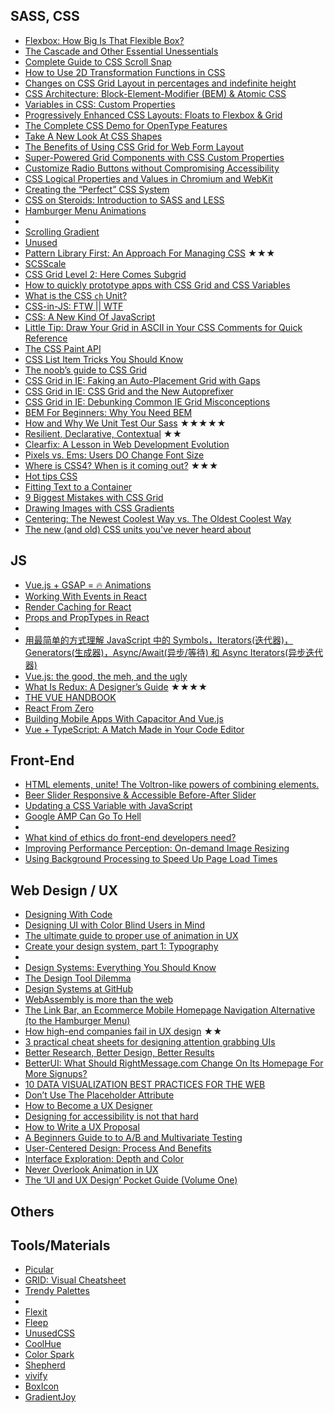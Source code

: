 ## SASS, CSS
 - [Flexbox: How Big Is That Flexible Box?](https://www.smashingmagazine.com/2018/09/flexbox-sizing-flexible-box/)
 - [The Cascade and Other Essential Unessentials](https://timkadlec.com/remembers/2018-09-10-the-cascade-and-other-essential-unessentials/)
 - [Complete Guide to CSS Scroll Snap](https://newinweb.com/2018/09/06/css-scroll-snap/)
 - [How to Use 2D Transformation Functions in CSS](https://www.sitepoint.com/how-to-use-2d-transformation-functions-in-css/)
 - [Changes on CSS Grid Layout in percentages and indefinite height](https://blogs.igalia.com/mrego/2018/08/10/changes-on-css-grid-layout-in-percentages-and-indefinite-height/)
 - [CSS Architecture: Block-Element-Modifier (BEM) & Atomic CSS](https://www.sitepoint.com/css-architecture-block-element-modifier-bem-atomic-css/)
 - [Variables in CSS: Custom Properties](https://www.sitepoint.com/variables-in-css-custom-properties/)
 - [Progressively Enhanced CSS Layouts: Floats to Flexbox & Grid](https://www.sitepoint.com/css-layouts-floats-flexbox-grid/)
 - [The Complete CSS Demo for OpenType Features](https://sparanoid.com/lab/opentype-features/)
 - [Take A New Look At CSS Shapes](https://www.smashingmagazine.com/2018/09/css-shapes/)
 - [The Benefits of Using CSS Grid for Web Form Layout](https://www.sitepoint.com/css-grid-web-form-layout/)
 - [Super-Powered Grid Components with CSS Custom Properties](https://css-tricks.com/super-power-grid-components-with-css-custom-properties/)
 - [Customize Radio Buttons without Compromising Accessibility](https://blog.bitsrc.io/customise-radio-buttons-without-compromising-accessibility-b03061b5ba93)
 - [CSS Logical Properties and Values in Chromium and WebKit](https://blogs.igalia.com/mrego/2018/08/08/css-logical-properties-and-values-in-chromium/)
 - [Creating the “Perfect” CSS System](https://medium.com/gusto-design/creating-the-perfect-css-system-fa38f5bcdd9e)
 - [CSS on Steroids: Introduction to SASS and LESS](https://www.codepicky.com/sass-less-intro/)
 - [Hamburger Menu Animations](https://codepen.io/Zaku/pen/ejLNJL/)
 - 
 - [Scrolling Gradient](https://codepen.io/MadeByMike/pen/eKPZZz)
 - [Unused](https://css-tricks.com/unused/)
 - [Pattern Library First: An Approach For Managing CSS](https://www.smashingmagazine.com/2018/07/pattern-library-first-css/) ★★★
 - [SCSScale](https://github.com/alectro/SCSScale)
 - [CSS Grid Level 2: Here Comes Subgrid](https://www.smashingmagazine.com/2018/07/css-grid-2/)
 - [How to quickly prototype apps with CSS Grid and CSS Variables](https://medium.freecodecamp.org/how-to-quickly-prototype-apps-with-css-grid-and-css-variables-8d3d96d68eaa)
 - [What is the CSS `ch` Unit?](https://meyerweb.com/eric/thoughts/2018/06/28/what-is-the-css-ch-unit/)
 - [CSS-in-JS: FTW || WTF](https://vimeo.com/278439003)
 - [CSS: A New Kind Of JavaScript](https://medium.com/@Heydon/css-a-new-kind-of-javascript-fcf730d33ce7)
 - [Little Tip: Draw Your Grid in ASCII in Your CSS Comments for Quick Reference](https://css-tricks.com/little-tip-draw-your-grid-in-ascii-in-your-css-comments-for-quick-reference/)
 - [The CSS Paint API](https://css-tricks.com/the-css-paint-api/)
 - [CSS List Item Tricks You Should Know](https://medium.com/front-end-hacking/css-list-item-tricks-you-should-know-7b100e4bfaed)
 - [The noob’s guide to CSS Grid](https://blog.logrocket.com/the-simpletons-guide-to-css-grid-1767565b3cf7)
 - [CSS Grid in IE: Faking an Auto-Placement Grid with Gaps](https://css-tricks.com/css-grid-in-ie-faking-an-auto-placement-grid-with-gaps/)
 - [CSS Grid in IE: CSS Grid and the New Autoprefixer](https://css-tricks.com/css-grid-in-ie-css-grid-and-the-new-autoprefixer/)
 - [CSS Grid in IE: Debunking Common IE Grid Misconceptions](https://css-tricks.com/css-grid-in-ie-debunking-common-ie-grid-misconceptions/)
 - [BEM For Beginners: Why You Need BEM](https://www.smashingmagazine.com/2018/06/bem-for-beginners/)
 - [How and Why We Unit Test Our Sass](https://seesparkbox.com/foundry/how_and_why_we_unit_test_our_sass) ★★★★★
 - [Resilient, Declarative, Contextual](https://keithjgrant.com/posts/2018/06/resilient-declarative-contextual/) ★★
 - [Clearfix: A Lesson in Web Development Evolution](https://css-tricks.com/clearfix-a-lesson-in-web-development-evolution/)
 - [Pixels vs. Ems: Users DO Change Font Size](https://medium.com/@vamptvo/pixels-vs-ems-users-do-change-font-size-5cfb20831773)
 - [Where is CSS4? When is it coming out?](https://youtu.be/Jtmkk6odggs) ★★★
 - [Hot tips CSS](https://equinsuocha.io/blog/hot-tips-css/)
 - [Fitting Text to a Container](https://css-tricks.com/fitting-text-to-a-container/)
 - [9 Biggest Mistakes with CSS Grid](https://youtu.be/0Gr1XSyxZy0)
 - [Drawing Images with CSS Gradients](https://css-tricks.com/drawing-images-with-css-gradients/)
 - [Centering: The Newest Coolest Way vs. The Oldest Coolest Way](https://css-tricks.com/centering-the-newest-coolest-way-vs-the-oldest-coolest-way)
 - [The new (and old) CSS units you've never heard about](https://dev.to/maxart2501/the-new-and-old-css-units-youve-never-heard-about-1mn1)

## JS
 - [Vue.js + GSAP = 🔥 Animations](https://blog.usejournal.com/vue-js-gsap-animations-26fc6b1c3c5a)
 - [Working With Events in React](https://css-tricks.com/working-with-events-in-react/)
 - [Render Caching for React](https://css-tricks.com/render-caching-for-react/)
 - [Props and PropTypes in React](https://css-tricks.com/props-and-proptypes-in-react/)
 - 
 - [用最简单的方式理解 JavaScript 中的 Symbols，Iterators(迭代器)，Generators(生成器)，Async/Await(异步/等待) 和 Async Iterators(异步迭代器)](http://www.css88.com/archives/9386)
 - [Vue.js: the good, the meh, and the ugly](https://medium.com/@Pier/vue-js-the-good-the-meh-and-the-ugly-82800bbe6684)
 - [What Is Redux: A Designer’s Guide](https://www.smashingmagazine.com/2018/07/redux-designers-guide/) ★★★★
 - [THE VUE HANDBOOK](https://vuehandbook.com/)
 - [React From Zero](https://github.com/kay-is/react-from-zero)
 - [Building Mobile Apps With Capacitor And Vue.js](https://www.smashingmagazine.com/2018/07/mobile-apps-capacitor-vue-js/)
 - [Vue + TypeScript: A Match Made in Your Code Editor](https://css-tricks.com/vue-typescript-a-match-made-in-your-code-editor/)

## Front-End
 - [HTML elements, unite! The Voltron-like powers of combining elements.](https://css-tricks.com/html-elements-unite-the-voltron-like-powers-of-combining-elements/)
 - [Beer Slider Responsive & Accessible Before-After Slider](https://pepsized.com/beer-slider-responsive-accessible-before-after-slider/)
 - [Updating a CSS Variable with JavaScript](https://css-tricks.com/updating-a-css-variable-with-javascript/)
 - [Google AMP Can Go To Hell](https://www.polemicdigital.com/google-amp-go-to-hell/)
 - 
 - [What kind of ethics do front-end developers need?](https://hiddedevries.nl/en/blog/2018-07-05-what-kind-of-ethics-do-front-end-developers-need)
 - [Improving Performance Perception: On-demand Image Resizing](https://www.sitepoint.com/improving-performance-perception-on-demand-image-resizing/)
 - [Using Background Processing to Speed Up Page Load Times](https://www.sitepoint.com/using-background-processing-to-speed-up-page-load-times/)

## Web Design / UX
 - [Designing With Code](https://matthewstrom.com/writing/designing-with-code.html)
 - [Designing UI with Color Blind Users in Mind](https://www.secretstache.com/blog/designing-for-color-blind-users/)
 - [The ultimate guide to proper use of animation in UX](https://uxdesign.cc/the-ultimate-guide-to-proper-use-of-animation-in-ux-10bd98614fa9)
 - [Create your design system, part 1: Typography](https://medium.com/codyhouse/create-your-design-system-part-1-typography-7c630d9092bd)
 - 
 - [Design Systems: Everything You Should Know](https://thedesignest.net/design-systems-brief-guide/)
 - [The Design Tool Dilemma](https://medium.freecodecamp.org/the-design-tool-dilemma-225541c4ad1d)
 - [Design Systems at GitHub](https://medium.com/@broccolini/design-systems-at-github-c8e5378d2542)
 - [WebAssembly is more than the web](http://words.steveklabnik.com/webassembly-is-more-than-just-the-web)
 - [The Link Bar, an Ecommerce Mobile Homepage Navigation Alternative (to the Hamburger Menu)](http://growthrock.co/ecommerce-mobile-home-page-navigation/)
 - [How high-end companies fail in UX design](https://medium.com/@Imaginary_Cloud/how-high-end-companies-fail-in-ux-design-251306130f62) ★★
 - [3 practical cheat sheets for designing attention grabbing UIs](https://uxdesign.cc/3-practical-cheat-sheets-for-designing-attention-grabbing-uis-318e588bd864)
 - [Better Research, Better Design, Better Results](https://www.smashingmagazine.com/2018/07/better-research-design-results/)
 - [BetterUI: What Should RightMessage.com Change On Its Homepage For More Signups?](https://goodui.org/blog/betterui-what-should-rightmessage-com-change-on-its-homepage-for-more-signups/)
 - [10 DATA VISUALIZATION BEST PRACTICES FOR THE WEB](https://www.webdesignerdepot.com/2018/07/10-data-visualization-best-practices-for-the-web/)
 - [Don’t Use The Placeholder Attribute](https://www.smashingmagazine.com/2018/06/placeholder-attribute/)
 - [How to Become a UX Designer](https://designshack.net/articles/ux-design/how-to-become-a-ux-designer/)
 - [Designing for accessibility is not that hard](https://uxdesign.cc/designing-for-accessibility-is-not-that-hard-c04cc4779d94)
 - [How to Write a UX Proposal](https://designshack.net/articles/ux-design/how-to-write-a-ux-proposal/)
 - [A Beginners Guide to to A/B and Multivariate Testing](https://boagworld.com/design/split-testing/)
 - [User-Centered Design: Process And Benefits](https://producttribe.com/ux-design/user-centered-design-guide)
 - [Interface Exploration: Depth and Color](https://blog.marvelapp.com/interface-exploration-depth-color/)
 - [Never Overlook Animation in UX](https://medium.com/the-lair/never-outlook-animation-84eafcddf414)
 - [The ‘UI and UX Design’ Pocket Guide (Volume One)](https://medium.com/sketch-app-sources/the-ui-and-ux-design-pocket-guide-volume-one-dfb3675ea828)

## Others


## Tools/Materials
 - [Picular](https://picular.co/)
 - [GRID: Visual Cheatsheet](http://grid.malven.co/)
 - [Trendy Palettes](https://trendypalettes.com/)
 - 
 - [Flexit](https://mrkaran.com/flexit/)
 - [Fleep](https://fleep.io/)
 - [UnusedCSS](https://unused-css.com/)
 - [CoolHue](https://github.com/webkul/coolhue)
 - [Color Spark](https://colorspark.app/gradient)
 - [Shepherd](https://github.com/shipshapecode/shepherd)
 - [vivify](http://vivify.mkcreative.cz/)
 - [BoxIcon](https://boxicons.com/)
 - [GradientJoy](https://gradientjoy.com/)
